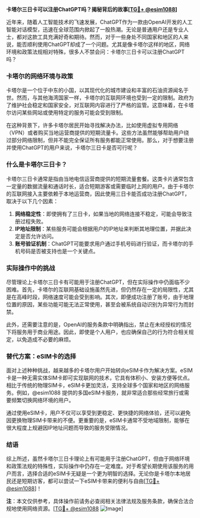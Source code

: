 **卡塔尔三日卡可以注册ChatGPT吗？揭秘背后的故事[[TG💪+ @esim1088](https://t.me/s/esim1088)]**

近年来，随着人工智能技术的飞速发展，ChatGPT作为一款由OpenAI开发的人工智能对话模型，迅速在全球范围内掀起了一股热潮。无论是普通用户还是专业人士，都对这款工具充满好奇和期待。然而，对于一些身处不同国家和地区的人来说，能否顺利使用ChatGPT却成了一个问题。尤其是像卡塔尔这样的地区，网络环境和政策法规相对特殊，很多人不禁会问：卡塔尔三日卡可以注册ChatGPT吗？

### 卡塔尔的网络环境与政策

卡塔尔是一个位于中东的小国，以其现代化的城市建设和丰富的石油资源闻名于世。然而，与其他海湾国家一样，卡塔尔的互联网环境也受到一定的限制。政府为了维护社会稳定和国家安全，对互联网内容进行了严格的监管。这意味着，在卡塔尔访问某些网站或使用特定的服务可能会受到限制。

在这种背景下，许多卡塔尔居民开始寻找解决办法，比如使用虚拟专用网络（VPN）或者购买当地运营商提供的短期流量卡。这些方法虽然能够帮助用户绕过部分网络限制，但并不能完全保证所有服务都能正常使用。那么，对于想要注册并使用ChatGPT的用户来说，卡塔尔三日卡是否可行呢？

### 什么是卡塔尔三日卡？

卡塔尔三日卡通常是指由当地电信运营商提供的短期流量套餐。这类卡片通常包含一定量的数据流量和通话时长，适合短期游客或需要临时上网的用户。由于卡塔尔的互联网接入主要依赖于本地运营商，因此使用三日卡能否成功注册ChatGPT，取决于以下几个因素：

1. **网络稳定性**：即使拥有了三日卡，如果当地的网络连接不稳定，可能会导致注册过程失败。
2. **IP地址限制**：某些服务可能会根据用户的IP地址来判断其地理位置，并据此决定是否允许访问。
3. **账号验证机制**：ChatGPT可能要求用户通过手机号码进行验证，而卡塔尔的手机号码是否被支持也是一个关键点。

### 实际操作中的挑战

尽管理论上卡塔尔三日卡有可能用于注册ChatGPT，但在实际操作中仍面临不少困难。首先，卡塔尔的互联网基础设施虽然先进，但仍然存在一定的局限性，尤其是在高峰时段，网络速度可能会受到影响。其次，即便成功注册了账号，由于地理位置的原因，某些功能可能无法正常使用，甚至会被系统自动识别为异常行为而封禁。

此外，还需要注意的是，OpenAI的服务条款中明确指出，禁止在未经授权的情况下将服务用于商业用途。因此，即使是个人用户，也应确保自己的行为符合相关规定，以免造成不必要的麻烦。

### 替代方案：eSIM卡的选择

面对上述种种挑战，越来越多的卡塔尔用户开始转向eSIM卡作为解决方案。eSIM卡是一种无需实体SIM卡即可实现联网的技术，它具有体积小、安装方便等优点。相比于传统的物理SIM卡，eSIM卡更加灵活，支持全球多个国家和地区的网络服务。例如，@esim1088 提供的多国eSIM卡服务，就非常适合那些经常旅行或需要频繁切换网络环境的用户。

通过使用eSIM卡，用户不仅可以享受到更稳定、更快捷的网络体验，还可以避免因更换物理SIM卡带来的不便。更重要的是，eSIM卡通常不受地域限制，能够在很大程度上规避因IP地址问题而导致的服务受限情况。

### 结语

综上所述，虽然卡塔尔三日卡理论上有可能用于注册ChatGPT，但由于网络环境和政策法规的特殊性，实际操作中仍存在一定难度。对于希望长期使用该服务的用户而言，选择合适的eSIM卡无疑是一个更为明智的选择。无论你是卡塔尔本地居民还是短期访客，都可以尝试一下eSIM卡带来的便利与自由[[TG💪+ @esim1088](https://t.me/s/esim1088)]！

**注**：本文仅供参考，具体操作前请务必查阅相关法律法规及服务条款，确保合法合规地使用网络资源。[[TG💪+ @esim1088](https://t.me/s/esim1088) ![Image](https://i.postimg.cc/4NQfJmqS/Snipaste-2025-05-13-00-14-12.png)]